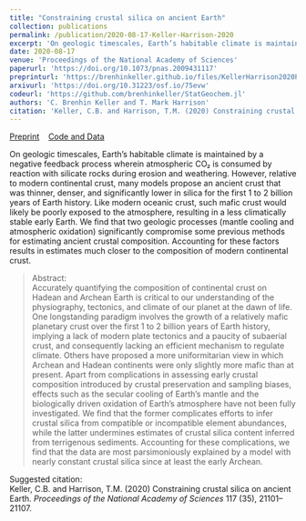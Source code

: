 ```yaml
---
title: "Constraining crustal silica on ancient Earth"
collection: publications
permalink: /publication/2020-08-17-Keller-Harrison-2020
excerpt: 'On geologic timescales, Earth’s habitable climate is maintained by a negative feedback process wherein atmospheric CO₂ is consumed by reaction with silicate rocks during erosion and weathering. However, relative to modern continental crust, many models propose an ancient crust that was thinner, denser, and significantly lower in silica for the first 1 to 2 billion years of Earth history. Like modern oceanic crust, such mafic crust would likely be poorly exposed to the atmosphere, resulting in a less climatically stable early Earth. We find that two geologic processes (mantle cooling and atmospheric oxidation) significantly compromise some previous methods for estimating ancient crustal composition. Accounting for these factors results in estimates much closer to the composition of modern continental crust.'
date: 2020-08-17
venue: 'Proceedings of the National Academy of Sciences'
paperurl: 'https://doi.org/10.1073/pnas.2009431117'
preprinturl: 'https://brenhinkeller.github.io/files/KellerHarrison2020Preprint.pdf'
arxivurl: 'https://doi.org/10.31223/osf.io/75evw'
codeurl: 'https://github.com/brenhinkeller/StatGeochem.jl'
authors: 'C. Brenhin Keller and T. Mark Harrison'
citation: 'Keller, C.B. and Harrison, T.M. (2020) Constraining crustal silica on ancient Earth. <i>Proceedings of the National Academy of Sciences</i> 117 (35), 21101–21107.'
---
```

<a href='https://brenhinkeller.github.io/files/KellerHarrison2020Preprint.pdf'>Preprint</a>&nbsp;&nbsp;&nbsp;&nbsp;<a href='https://github.com/brenhinkeller/StatGeochem.jl'>Code and Data</a>&nbsp;&nbsp;&nbsp;&nbsp;

On geologic timescales, Earth’s habitable climate is maintained by a negative feedback process wherein atmospheric CO₂ is consumed by reaction with silicate rocks during erosion and weathering. However, relative to modern continental crust, many models propose an ancient crust that was thinner, denser, and significantly lower in silica for the first 1 to 2 billion years of Earth history. Like modern oceanic crust, such mafic crust would likely be poorly exposed to the atmosphere, resulting in a less climatically stable early Earth. We find that two geologic processes (mantle cooling and atmospheric oxidation) significantly compromise some previous methods for estimating ancient crustal composition. Accounting for these factors results in estimates much closer to the composition of modern continental crust.

>Abstract: <br/>Accurately quantifying the composition of continental crust on Hadean and Archean Earth is critical to our understanding of the physiography, tectonics, and climate of our planet at the dawn of life. One longstanding paradigm involves the growth of a relatively mafic planetary crust over the first 1 to 2 billion years of Earth history, implying a lack of modern plate tectonics and a paucity of subaerial crust, and consequently lacking an efficient mechanism to regulate climate. Others have proposed a more uniformitarian view in which Archean and Hadean continents were only slightly more mafic than at present. Apart from complications in assessing early crustal composition introduced by crustal preservation and sampling biases, effects such as the secular cooling of Earth’s mantle and the biologically driven oxidation of Earth’s atmosphere have not been fully investigated. We find that the former complicates efforts to infer crustal silica from compatible or incompatible element abundances, while the latter undermines estimates of crustal silica content inferred from terrigenous sediments. Accounting for these complications, we find that the data are most parsimoniously explained by a model with nearly constant crustal silica since at least the early Archean.

Suggested citation: <br/>Keller, C.B. and Harrison, T.M. (2020) Constraining crustal silica on ancient Earth. <i>Proceedings of the National Academy of Sciences</i> 117 (35), 21101–21107.